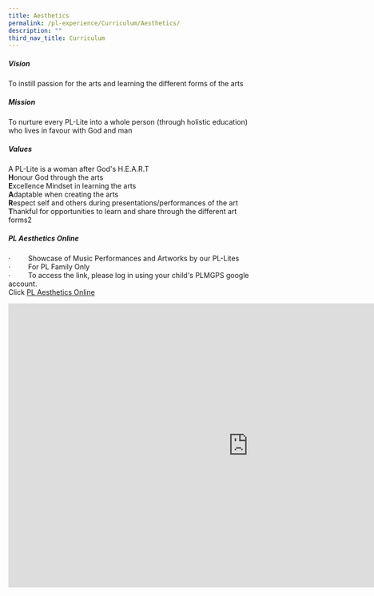 ```yaml
---
title: Aesthetics
permalink: /pl-experience/Curriculum/Aesthetics/
description: ""
third_nav_title: Curriculum
---
```

##### **Vision**

To instill passion for the arts and learning the different forms of the arts

##### **Mission**

To nurture every PL-Lite into a whole person (through holistic education) who lives in favour with God and man

##### **Values**

A PL-Lite is a woman after God's H.E.A.R.T  
**H**onour God through the arts  
**E**xcellence Mindset in learning the arts  
**A**daptable when creating the arts  
**R**espect self and others during presentations/performances of the art  
**T**hankful for opportunities to learn and share through the different art forms2

##### PL Aesthetics Online

·&nbsp; &nbsp; &nbsp; &nbsp; &nbsp;Showcase of Music Performances and Artworks by our PL-Lites&nbsp;  
·&nbsp; &nbsp; &nbsp; &nbsp; &nbsp;For PL Family Only  
·&nbsp; &nbsp; &nbsp; &nbsp; &nbsp;To access&nbsp;the link, please log in using your child's PLMGPS google account.&nbsp;&nbsp; &nbsp;   
Click&nbsp;[PL Aesthetics Online](https://sites.google.com/plmgps.edu.sg/pl-aesthetics-online)

<iframe allowfullscreen="true" height="569" width="960" frameborder="0" src="https://docs.google.com/presentation/d/e/2PACX-1vRiyOySYD4BbeSLeCjdUpAFwtZ-PHYh0bkkonhodyFHx4_9LtuxDFBwFlzim5Q1fxiYlJdOOeB-DzUF/embed?start=false&amp;loop=false&amp;delayms=3000"></iframe>